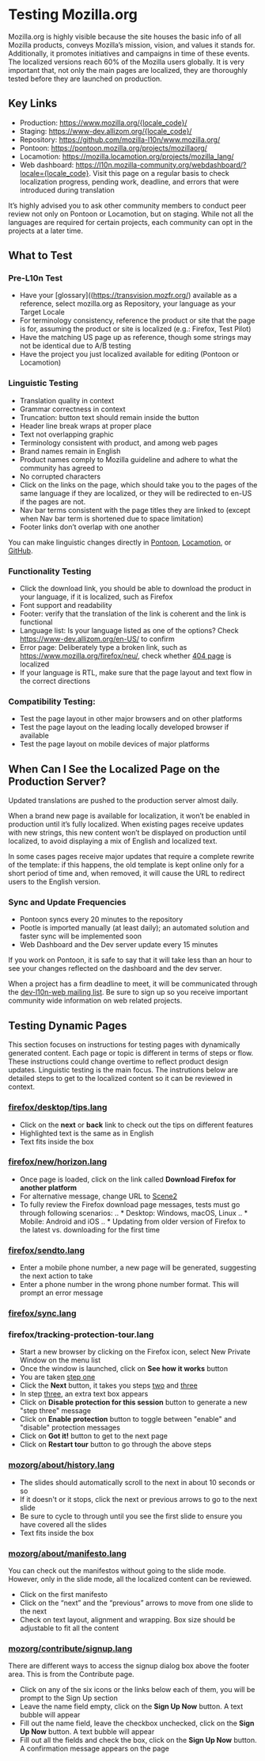 # Testing Mozilla.org

Mozilla.org is highly visible because the site houses the basic info of all Mozilla products, conveys Mozilla’s mission, vision, and values it stands for. Additionally, it promotes initiatives and campaigns in time of these events. The localized versions reach 60% of the Mozilla users globally. It is very important that, not only the main pages are localized, they are thoroughly tested before they are launched on production.

## Key Links
* Production: https://www.mozilla.org/{locale_code}/
* Staging: https://www-dev.allizom.org/{locale_code}/
* Repository: https://github.com/mozilla-l10n/www.mozilla.org/
* Pontoon: https://pontoon.mozilla.org/projects/mozillaorg/
* Locamotion: https://mozilla.locamotion.org/projects/mozilla_lang/
* Web dashboard: https://l10n.mozilla-community.org/webdashboard/?locale={locale_code}. Visit this page on a regular basis to check localization progress, pending work, deadline, and errors that were introduced during translation

It’s highly advised you to ask other community members to conduct peer review not only on Pontoon or Locamotion, but on staging. While not all the languages are required for certain projects, each community can opt in the projects at a later time.

## What to Test

### Pre-L10n Test
* Have your [glossary]((https://transvision.mozfr.org/) available as a reference, select mozilla.org as Repository, your language as your Target Locale
* For terminology consistency, reference the product or site that the page is for, assuming the product or site is localized (e.g.: Firefox, Test Pilot)
* Have the matching US page up as reference, though some strings may not be identical due to A/B testing
* Have the project you just localized available for editing (Pontoon or Locamotion)

### Linguistic Testing
* Translation quality in context
* Grammar correctness in context
* Truncation: button text should remain inside the button
* Header line break wraps at proper place
* Text not overlapping graphic
* Terminology consistent with product, and among web pages
* Brand names remain in English
* Product names comply to Mozilla guideline and adhere to what the community has agreed to
* No corrupted characters
* Click on the links on the page, which should take you to the pages of the same language if they are localized, or they will be redirected to en-US if the pages are not.
* Nav bar terms consistent with the page titles they are linked to (except when Nav bar term is shortened due to space limitation)
* Footer links don’t overlap with one another

You can make linguistic changes directly in [Pontoon](https://pontoon.mozilla.org/projects/mozillaorg/), [Locamotion](https://mozilla.locamotion.org/projects/mozilla_lang/), or [GitHub](https://github.com/mozilla-l10n/www.mozilla.org/).

### Functionality Testing
* Click the download link, you should be able to download the product in your language, if it is localized, such as Firefox
* Font support and readability
* Footer: verify that the translation of the link is coherent and the link is functional
* Language list: Is your language listed as one of the options? Check https://www-dev.allizom.org/en-US/ to confirm
* Error page: Deliberately type a broken link, such as https://www.mozilla.org/firefox/neu/, check whether [404 page](https://www-dev.allizom.org/404/) is localized
* If your language is RTL, make sure that the page layout and text flow in the correct directions

### Compatibility Testing:
* Test the page layout in other major browsers and on other platforms
* Test the page layout on the leading locally developed browser if available
* Test the page layout on mobile devices of major platforms

## When Can I See the Localized Page on the Production Server?

Updated translations are pushed to the production server almost daily.

When a brand new page is available for localization, it won’t be enabled in production until it’s fully localized. When existing pages receive updates with new strings, this new content won’t be displayed on production until localized, to avoid displaying a mix of English and localized text.

In some cases pages receive major updates that require a complete rewrite of the template: if this happens, the old template is kept online only for a short period of time and, when removed, it will cause the URL to redirect users to the English version.

### Sync and Update Frequencies
* Pontoon syncs every 20 minutes to the repository
* Pootle is imported manually (at least daily); an automated solution and faster sync will be implemented soon
* Web Dashboard and the Dev server update every 15 minutes

If you work on Pontoon, it is safe to say that it will take less than an hour to see your changes reflected on the dashboard and the dev server.

When a project has a firm deadline to meet, it will be communicated through the [dev-l10n-web mailing list](https://lists.mozilla.org/listinfo/dev-l10n-web). Be sure to sign up so you receive important community wide information on web related projects.

## Testing Dynamic Pages
This section focuses on instructions for testing pages with dynamically generated content. Each page or topic is different in terms of steps or flow. These instructions could change overtime to reflect product design updates. Linguistic testing is the main focus. The instrutions below are detailed steps to get to the localized content so it can be reviewed in context.

### [firefox/desktop/tips.lang](https://www.mozilla.org/firefox/desktop/tips/)   
* Click on the **next** or **back** link to check out the tips on different features
* Highlighted text is the same as in English
* Text fits inside the box

### [firefox/new/horizon.lang](https://www.mozilla.org/en-US/firefox/new/)
* Once page is loaded, click on the link called **Download Firefox for another platform**
* For alternative message, change URL to [Scene2](https://www.mozilla.org/en-US/firefox/new/?scene=2)
* To fully review the Firefox download page messages, tests must go through following scenarios:
.. * Desktop: Windows, macOS, Linux
.. * Mobile: Android and iOS
.. * Updating from older version of Firefox to the latest vs. downloading for the first time

### [firefox/sendto.lang](https://www-dev.allizom.org/styleguide/docs/send-to-device/)
* Enter a mobile phone number, a new page will be generated, suggesting the next action to take
* Enter a phone number in the wrong phone number format. This will prompt an error message

### [firefox/sync.lang](https://www.mozilla.org/en-US/firefox/sync/) 

### firefox/tracking-protection-tour.lang
* Start a new browser by clicking on the Firefox icon, select New Private Window on the menu list
* Once the window is launched, click on **See how it works** button
* You are taken [step one](https://www.mozilla.org/en-US/firefox/51.0.1/tracking-protection/start/?step=1)
* Click the **Next** button, it takes you steps [two](https://www.mozilla.org/en-US/firefox/51.0.1/tracking-protection/start/?step=2) and [three](https://www.mozilla.org/en-US/firefox/51.0.1/tracking-protection/start/?step=3)
* In step [three](https://www.mozilla.org/en-US/firefox/51.0.1/tracking-protection/start/?step=3), an extra text box appears 
* Click on **Disable protection for this session** button to generate a new "step three" message  
* Click on **Enable protection** button to toggle between "enable" and "disable" protection messages
* Click on **Got it!** button to get to the next page
* Click on **Restart tour** button to go through the above steps  

### [mozorg/about/history.lang](https://www.mozilla.org/about/history/)
* The slides should automatically scroll to the next in about 10 seconds or so 
* If it doesn't or it stops, click the next or previous arrows to go to the next slide
* Be sure to cycle to through until you see the first slide to ensure you have covered all the slides
* Text fits inside the box
 
### [mozorg/about/manifesto.lang](https://www.mozilla.org/en-US/about/manifesto/)
You can check out the manifestos without going to the slide mode. However, only in the slide mode, all the localized content can be reviewed.
* Click on the first manifesto
* Click on the “next” and the “previous” arrows to move from one slide to the next
* Check on text layout, alignment and wrapping. Box size should be adjustable to fit all the content

### [mozorg/contribute/signup.lang](https://www.mozilla.org/contribute/signup/)
There are different ways to access the signup dialog box above the footer area.  This is from the Contribute page.  
* Click on any of the six icons or the links below each of them, you will be prompt to the Sign Up section
* Leave the name field empty, click on the **Sign Up Now** button. A text bubble will appear
* Fill out the name field, leave the checkbox unchecked, click on the **Sign Up Now** button. A text bubble will appear
* Fill out all the fields and check the box, click on the **Sign Up Now** button. A confirmation message appears on the page
